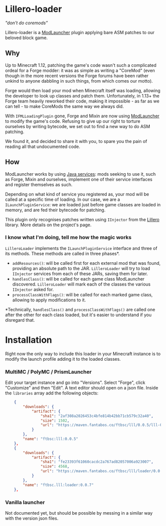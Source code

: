 # Lillero-loader
*"don't do coremods"*

Lillero-loader is a [ModLauncher](https://github.com/McModLauncher/modlauncher) plugin applying bare ASM patches to our beloved block game.

## Why
Up to Minecraft 1.12, patching the game's code wasn't such a complicated ordeal for a Forge modder: it was as simple as writing a "CoreMod" (even though in the more recent versions the Forge forums have been rather unkind to anyone dabbling in such things, from which comes our motto).

Forge would then load your mod when Minecraft itself was loading, allowing the developer to look up classes and patch them. Unfortunately, in 1.13+ the Forge team heavily reworked their code, making it impossible - as far as we can tell - to make CoreMods the same way we always did.

With `IFMLLoadingPlugin` gone, Forge and Mixin are now using [ModLauncher](https://github.com/McModLauncher/modlauncher) to modify the game's code. Refusing to give up our right to torture ourselves by writing bytecode, we set out to find a new way to do ASM patching.

We found it, and decided to share it with you, to spare you the pain of reading all that undocumented code.

## How
ModLauncher works by using [Java services](https://docs.oracle.com/javase/8/docs/api/java/util/ServiceLoader.html): mods seeking to use it, such as Forge, Mixin and ourselves, implement one of their service interfaces and register themselves as such.

Depending on what kind of service you registered as, your mod will be called at a specific time of loading. In our case, we are a `ILaunchPluginService`: we are loaded just before game classes are loaded in memory, and are fed their bytecode for patching.

This plugin only recognises patches written using `IInjector` from the [Lillero](https://git.fantabos.co/lillero) library. More details on the project's page.

### I know what I'm doing, tell me how the magic works
`LilleroLoader` implements the `ILaunchPluginService` interface and three of its methods. These methods are called in three phases*.
 * `addResources()`: will be called first for each external mod that was found, providing an absolute path to the JAR. `LilleroLoader` will try to load `IInjector` services from each of these JARs, saving them for later.
 * `handlesClass()`: will be called for each game class ModLauncher discovered. `LilleroLoader` will mark each of the classes the various `IInjector` asked for.
 * `processClassWithFlags()`: will be called for each marked game class, allowing to apply modifications to it.

*Technically, `handlesClass()` and `processClassWithFlags()` are called one after the other for each class loaded, but it's easier to understand if you disregard that.

# Installation
Right now the only way to include this loader in your Minecraft instance is to modify the launch profile adding it to the loaded classes.

### MultiMC / PolyMC / PrismLauncher
Edit your target instance and go into "Versions". Select "Forge", click "Customize" and then "Edit". A text editor should open on a json file. Inside the `libraries` array add the following objects:
```json
    {
        "downloads": {
            "artifact": {
                "sha1": "2af308a2026453c4bfe814b42bb71cb579c32a40",
                "size": 1502,
                "url": "https://maven.fantabos.co/ftbsc/lll/0.0.5/lll-0.0.5.jar"
            }
        },
        "name": "ftbsc:lll:0.0.5"
    },
    {
        "downloads": {
            "artifact": {
                "sha1": "fe23393f61060cacdc2a767ad82057006a923007",
                "size": 4568,
                "url": "https://maven.fantabos.co/ftbsc/lll/loader/0.0.7/loader-0.0.7.jar"
            }
        },
        "name": "ftbsc.lll:loader:0.0.7"
    },
```

### Vanilla launcher
Not documented yet, but should be possible by messing in a similar way with the version json files.